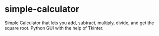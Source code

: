 # simple-calculator
Simple Calculator that lets you add, subtract, multiply, divide, and get the square root. Python GUI with the help of Tkinter.
